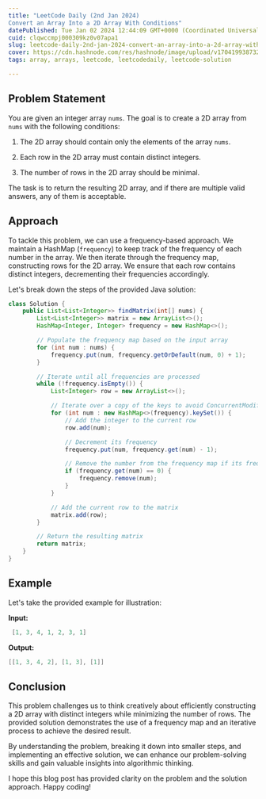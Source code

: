 ```yaml
---
title: "LeetCode Daily (2nd Jan 2024) 
Convert an Array Into a 2D Array With Conditions"
datePublished: Tue Jan 02 2024 12:44:09 GMT+0000 (Coordinated Universal Time)
cuid: clqwccmpj000309kz0v07apa1
slug: leetcode-daily-2nd-jan-2024-convert-an-array-into-a-2d-array-with-conditions
cover: https://cdn.hashnode.com/res/hashnode/image/upload/v1704199387323/832d5f67-f3a4-47c8-8ed1-1f5d35b61f55.png
tags: array, arrays, leetcode, leetcodedaily, leetcode-solution

---
```


## **Problem Statement**

You are given an integer array `nums`. The goal is to create a 2D array from `nums` with the following conditions:

1. The 2D array should contain only the elements of the array `nums`.
    
2. Each row in the 2D array must contain distinct integers.
    
3. The number of rows in the 2D array should be minimal.
    

The task is to return the resulting 2D array, and if there are multiple valid answers, any of them is acceptable.

## **Approach**

To tackle this problem, we can use a frequency-based approach. We maintain a HashMap (`frequency`) to keep track of the frequency of each number in the array. We then iterate through the frequency map, constructing rows for the 2D array. We ensure that each row contains distinct integers, decrementing their frequencies accordingly.

Let's break down the steps of the provided Java solution:

```java
class Solution {
    public List<List<Integer>> findMatrix(int[] nums) {
        List<List<Integer>> matrix = new ArrayList<>();
        HashMap<Integer, Integer> frequency = new HashMap<>();

        // Populate the frequency map based on the input array
        for (int num : nums) {
            frequency.put(num, frequency.getOrDefault(num, 0) + 1);
        }

        // Iterate until all frequencies are processed
        while (!frequency.isEmpty()) {
            List<Integer> row = new ArrayList<>();

            // Iterate over a copy of the keys to avoid ConcurrentModificationException
            for (int num : new HashMap<>(frequency).keySet()) {
                // Add the integer to the current row
                row.add(num);

                // Decrement its frequency
                frequency.put(num, frequency.get(num) - 1);

                // Remove the number from the frequency map if its frequency becomes 0
                if (frequency.get(num) == 0) {
                    frequency.remove(num);
                }
            }

            // Add the current row to the matrix
            matrix.add(row);
        }

        // Return the resulting matrix
        return matrix;
    }
}
```

## **Example**

Let's take the provided example for illustration:

**Input:**

```java
 [1, 3, 4, 1, 2, 3, 1]
```

**Output:**

```java
[[1, 3, 4, 2], [1, 3], [1]]
```

## **Conclusion**

This problem challenges us to think creatively about efficiently constructing a 2D array with distinct integers while minimizing the number of rows. The provided solution demonstrates the use of a frequency map and an iterative process to achieve the desired result.

By understanding the problem, breaking it down into smaller steps, and implementing an effective solution, we can enhance our problem-solving skills and gain valuable insights into algorithmic thinking.

I hope this blog post has provided clarity on the problem and the solution approach. Happy coding!